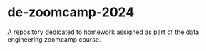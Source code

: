 # de-zoomcamp-2024

A repository dedicated to homework assigned as part of the data engineering zoomcamp course.